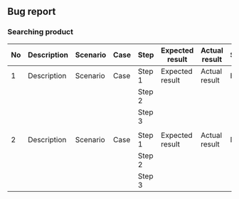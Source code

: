 ## Bug report

### Searching product

| No  |       Description      |       Scenario      |    Case       |     Step          |     Expected result     |     Actual result     |   Severity
| --  |       -----------      |       --------      |    ----       |     ----          |     ---------------     |     ---------------   |   --------
| 1   |   Description          |   Scenario          |    Case       |    Step 1         |   Expected result       |   Actual result       |   High
|     |                        |                     |               |    Step 2         |                         |                       |
|     |                        |                     |               |    Step 3         |                         |                       |
|     |                        |                     |               |                   |                         |                       |
| 2   |   Description          |   Scenario          |    Case       |    Step 1         |   Expected result       |   Actual result       |   Medium
|     |                        |                     |               |    Step 2         |                         |                       |
|     |                        |                     |               |    Step 3         |                         |                       |
